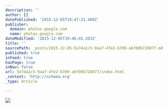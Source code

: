 ```yaml
---
description: ''
author: []
datePublished: '2015-12-05T19:47:21.409Z'
publisher:
  domain: photos.google.com
  name: photos.google.com
dateModified: '2015-12-05T19:46:45.263Z'
title: ''
sourcePath: _posts/2015-12-05-5e74a1c5-9aa7-4fe2-b709-a6f00b728077.md
published: true
inFeed: true
hasPage: true
inNav: false
url: 5e74a1c5-9aa7-4fe2-b709-a6f00b728077/index.html
_context: 'http://schema.org'
_type: Article

---
```

![](https://lh3.googleusercontent.com/ylOU2BG1dlgYM-Y4vby0-BGEY4fDUhOUR_XXoyI81SXyFzso7I2KdWayoFXCeoKOgmErKx3qQbBfwxOvm9S4zHVJsaYoIvBrnumTWhy26j5SYYK3ExFAc7BzPK7hbVnDLWLnlsFrd3zPJL7p2VpvhC4oH3S8e1m7N6qeHo2OM70MsAG-iuy9EzbROyJjoqolXwN82HnSNyus1TufhJozw46Hn5GqCFaCogGVZYUw0J_JvdUoI5_Rsf_stoRhZnoPAikRR4XLGm331C6PCI26kC_Q2EY-RyKPQ7HddmKm1mfyC7wzTI8p6bqrm6xCt4PyDEYALofG2uOSPVeIMimUbAaWjYU_wxlKcl6oOR-5B908S7uYa8hJvFrhMkxB_gKsx5YbrWv_ChF9qAFkspMCTsjSN2G5AQASzCGdR6XvwEhMu_hFRRVtLB3bccObpNX0rI0MT5lzBdiz7tdQBrT38bmI6-sHbL4m-oQBpZ8MAFf9mLjYtIQRGhGZdqE4m6s8GH78fc1GMeGZCr6oehSWhug6IuUs-DIWuTBRL0U-V8sQ=w1766-h993-k-no)